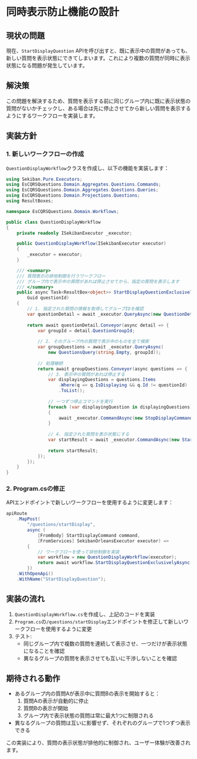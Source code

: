 # 同時表示防止機能の設計

## 現状の問題
現在、`StartDisplayQuestion` APIを呼び出すと、既に表示中の質問があっても、新しい質問を表示状態にできてしまいます。これにより複数の質問が同時に表示状態になる問題が発生しています。

## 解決策
この問題を解決するため、質問を表示する前に同じグループ内に既に表示状態の質問がないかチェックし、ある場合は先に停止させてから新しい質問を表示するようにするワークフローを実装します。

## 実装方針

### 1. 新しいワークフローの作成

`QuestionDisplayWorkflow`クラスを作成し、以下の機能を実装します：

```csharp
using Sekiban.Pure.Executors;
using EsCQRSQuestions.Domain.Aggregates.Questions.Commands;
using EsCQRSQuestions.Domain.Aggregates.Questions.Queries;
using EsCQRSQuestions.Domain.Projections.Questions;
using ResultBoxes;

namespace EsCQRSQuestions.Domain.Workflows;

public class QuestionDisplayWorkflow
{
    private readonly ISekibanExecutor _executor;

    public QuestionDisplayWorkflow(ISekibanExecutor executor)
    {
        _executor = executor;
    }

    /// <summary>
    /// 質問表示の排他制御を行うワークフロー
    /// グループ内で表示中の質問があれば停止させてから、指定の質問を表示します
    /// </summary>
    public async Task<ResultBox<object>> StartDisplayQuestionExclusivelyAsync(
        Guid questionId)
    {
        // 1. 指定された質問の情報を取得してグループIDを確認
        var questionDetail = await _executor.QueryAsync(new QuestionDetailQuery(questionId));
        
        return await questionDetail.Conveyor(async detail => {
            var groupId = detail.QuestionGroupId;
            
            // 2. そのグループ内の質問で表示中のものを全て検索
            var groupQuestions = await _executor.QueryAsync(
                new QuestionsQuery(string.Empty, groupId));
            
            // 処理継続
            return await groupQuestions.Conveyor(async questions => {
                // 3. 表示中の質問があれば停止する
                var displayingQuestions = questions.Items
                    .Where(q => q.IsDisplaying && q.Id != questionId)
                    .ToList();
                
                // 一つずつ停止コマンドを実行
                foreach (var displayingQuestion in displayingQuestions)
                {
                    await _executor.CommandAsync(new StopDisplayCommand(displayingQuestion.Id));
                }
                
                // 4. 指定された質問を表示状態にする
                var startResult = await _executor.CommandAsync(new StartDisplayCommand(questionId));
                
                return startResult;
            });
        });
    }
}
```

### 2. Program.csの修正

APIエンドポイントで新しいワークフローを使用するように変更します：

```csharp
apiRoute
    .MapPost(
        "/questions/startDisplay",
        async (
            [FromBody] StartDisplayCommand command,
            [FromServices] SekibanOrleansExecutor executor) => 
        {
            // ワークフローを使って排他制御を実装
            var workflow = new QuestionDisplayWorkflow(executor);
            return await workflow.StartDisplayQuestionExclusivelyAsync(command.QuestionId).UnwrapBox();
        })
    .WithOpenApi()
    .WithName("StartDisplayQuestion");
```

## 実装の流れ
1. `QuestionDisplayWorkflow.cs`を作成し、上記のコードを実装
2. `Program.cs`の`/questions/startDisplay`エンドポイントを修正して新しいワークフローを使用するように変更
3. テスト: 
   - 同じグループ内で複数の質問を連続して表示させ、一つだけが表示状態になることを確認
   - 異なるグループの質問を表示させても互いに干渉しないことを確認

## 期待される動作
- あるグループ内の質問Aが表示中に質問Bの表示を開始すると：
  1. 質問Aの表示が自動的に停止
  2. 質問Bの表示が開始
  3. グループ内で表示状態の質問は常に最大1つに制限される
- 異なるグループの質問は互いに影響せず、それぞれのグループで1つずつ表示できる

この実装により、質問の表示状態が排他的に制御され、ユーザー体験が改善されます。
